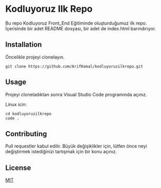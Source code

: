 #  **Kodluyoruz Ilk Repo**
Bu repo Kodluyoruz Front_End Eğitiminde oluşturduğumuz ilk repo. İçerisinde bir adet
README dosyası, bir adet de index.html barındırıyor.

## **Installation**

Öncelikle projeyi clonelayın.
 
``````
git clone https://github.com/ArifKemal/kodluyoruzilkrepo.git
``````

## **Usage**

Projeyi cloneladıktan sonra Visual Studio Code programında açınız.

Linux icin:

```
cd kodluyoruzilkrepo
code .
```

## **Contributing**

Pull requestler kabul edilir. Büyük değişiklikler için, lütfen önce neyi değiştirmek
istediğinizi tartışmak için bir konu açınız.


## **License**


[MIT]() 
